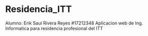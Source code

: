 # Residencia_ITT

Alumno: Erik Saul Rivera Reyes #17212348
Aplicacion web de Ing. Informatica para residencia profesional del ITT
